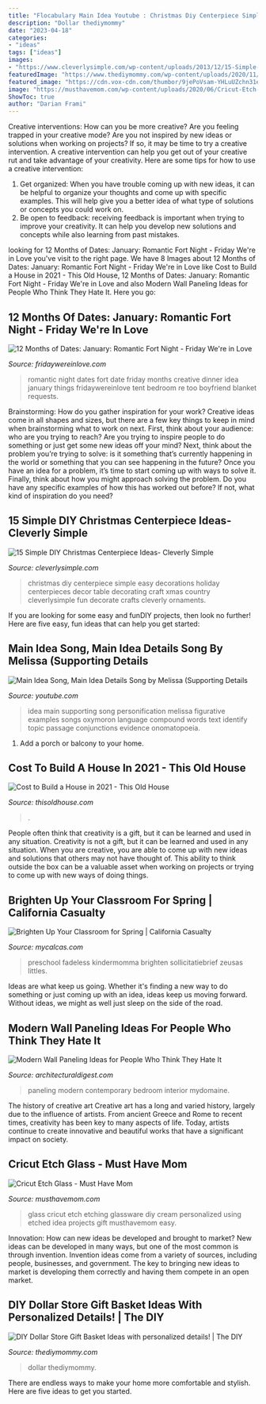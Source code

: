 ```yaml
---
title: "Flocabulary Main Idea Youtube : Christmas Diy Centerpiece Simple Easy Decorations Holiday Centerpieces Decor Table Decorating Craft Xmas Country Cleverlysimple Fun Decorate Crafts Cleverly Ornaments"
description: "Dollar thediymommy"
date: "2023-04-18"
categories:
- "ideas"
tags: ["ideas"]
images:
- "https://www.cleverlysimple.com/wp-content/uploads/2013/12/15-Simple-DIY-Christmas-Centerpiece-IDeas.jpg"
featuredImage: "https://www.thediymommy.com/wp-content/uploads/2020/11/Dollar-Store-Christmas-Gift-Baskets-PIN-768x1131.jpg"
featured_image: "https://cdn.vox-cdn.com/thumbor/9jePoVsam-YHLuUZchn31egTvIY=/0x221:3088x1838/fit-in/1200x630/cdn.vox-cdn.com/uploads/chorus_asset/file/22134743/AdobeStock_209798677.0.jpg"
image: "https://musthavemom.com/wp-content/uploads/2020/06/Cricut-Etch-Glass-367x550.jpg"
ShowToc: true
author: "Darian Frami"
---
```



Creative interventions: How can you be more creative?
Are you feeling trapped in your creative mode? Are you not inspired by new ideas or solutions when working on projects? If so, it may be time to try a creative intervention. A creative intervention can help you get out of your creative rut and take advantage of your creativity. Here are some tips for how to use a creative intervention: 
1. Get organized: When you have trouble coming up with new ideas, it can be helpful to organize your thoughts and come up with specific examples. This will help give you a better idea of what type of solutions or concepts you could work on. 
2. Be open to feedback: receiving feedback is important when trying to improve your creativity. It can help you develop new solutions and concepts while also learning from past mistakes. 

	

		
looking for 12 Months of Dates: January: Romantic Fort Night - Friday We&#039;re in Love you've visit to the right page. We have 8 Images about 12 Months of Dates: January: Romantic Fort Night - Friday We&#039;re in Love like Cost to Build a House in 2021 - This Old House, 12 Months of Dates: January: Romantic Fort Night - Friday We&#039;re in Love and also Modern Wall Paneling Ideas for People Who Think They Hate It. Here you go:
		
    
## 12 Months Of Dates: January: Romantic Fort Night - Friday We&#039;re In Love

<img loading=lazy src="https://fridaywereinlove.com/wp-content/uploads/2014/01/6abaa-titlededitedimg_5826.jpg" onerror="this.onerror=null;this.src='https://tse3.mm.bing.net/th?id=OIP.-k3e_d1eD4g2baIDN6gRVgHaLH&amp;pid=15.1';" alt="12 Months of Dates: January: Romantic Fort Night - Friday We&#039;re in Love">

_Source: fridaywereinlove.com_

>romantic night dates fort date friday months creative dinner idea january things fridaywereinlove tent bedroom re too boyfriend blanket requests. 

	

Brainstorming: How do you gather inspiration for your work?
Creative ideas come in all shapes and sizes, but there are a few key things to keep in mind when brainstorming what to work on next. First, think about your audience: who are you trying to reach? Are you trying to inspire people to do something or just get some new ideas off your mind? Next, think about the problem you’re trying to solve: is it something that’s currently happening in the world or something that you can see happening in the future? Once you have an idea for a problem, it’s time to start coming up with ways to solve it. Finally, think about how you might approach solving the problem. Do you have any specific examples of how this has worked out before? If not, what kind of inspiration do you need?

    
## 15 Simple DIY Christmas Centerpiece Ideas- Cleverly Simple

<img loading=lazy src="https://www.cleverlysimple.com/wp-content/uploads/2013/12/15-Simple-DIY-Christmas-Centerpiece-IDeas.jpg" onerror="this.onerror=null;this.src='https://tse3.mm.bing.net/th?id=OIP.QygMN5oG2qnr2GP3esCZpwHaJX&amp;pid=15.1';" alt="15 Simple DIY Christmas Centerpiece Ideas- Cleverly Simple">

_Source: cleverlysimple.com_

>christmas diy centerpiece simple easy decorations holiday centerpieces decor table decorating craft xmas country cleverlysimple fun decorate crafts cleverly ornaments. 

	

If you are looking for some easy and funDIY projects, then look no further! Here are five easy, fun ideas that can help you get started: 

    
## Main Idea Song, Main Idea Details Song By Melissa (Supporting Details

<img loading=lazy src="https://i.ytimg.com/vi/AYIK9rR9QmU/hqdefault.jpg" onerror="this.onerror=null;this.src='https://tse1.mm.bing.net/th?id=OIP.nlEyzu44EHq51qbjE803lwHaFj&amp;pid=15.1';" alt="Main Idea Song, Main Idea Details Song by Melissa (Supporting Details">

_Source: youtube.com_

>idea main supporting song personification melissa figurative examples songs oxymoron language compound words text identify topic passage conjunctions evidence onomatopoeia. 

	

1. Add a porch or balcony to your home.

    
## Cost To Build A House In 2021 - This Old House

<img loading=lazy src="https://cdn.vox-cdn.com/thumbor/9jePoVsam-YHLuUZchn31egTvIY=/0x221:3088x1838/fit-in/1200x630/cdn.vox-cdn.com/uploads/chorus_asset/file/22134743/AdobeStock_209798677.0.jpg" onerror="this.onerror=null;this.src='https://tse2.mm.bing.net/th?id=OIP.UvtcbXcjH_YO_1AJk2HYBgHaD4&amp;pid=15.1';" alt="Cost to Build a House in 2021 - This Old House">

_Source: thisoldhouse.com_

>. 

	

People often think that creativity is a gift, but it can be learned and used in any situation.
Creativity is not a gift, but it can be learned and used in any situation. When you are creative, you are able to come up with new ideas and solutions that others may not have thought of. This ability to think outside the box can be a valuable asset when working on projects or trying to come up with new ways of doing things.

    
## Brighten Up Your Classroom For Spring | California Casualty

<img loading=lazy src="https://3c534w2w7sa3ma8ved14ax12-wpengine.netdna-ssl.com/wp-content/uploads/2020/02/75c1126d39c7b2d590b8664d0337197c.jpg" onerror="this.onerror=null;this.src='https://tse4.mm.bing.net/th?id=OIP.WSon-uqarbGkrUXx5evZ5wHaLG&amp;pid=15.1';" alt="Brighten Up Your Classroom for Spring | California Casualty">

_Source: mycalcas.com_

>preschool fadeless kindermomma brighten sollicitatiebrief zeusas littles. 

	

Ideas are what keep us going. Whether it's finding a new way to do something or just coming up with an idea, ideas keep us moving forward. Without ideas, we might as well just sleep on the side of the road.

    
## Modern Wall Paneling Ideas For People Who Think They Hate It

<img loading=lazy src="https://media.architecturaldigest.com/photos/59f0c83c61c6482fab68ed7a/16:9/w_1280,c_limit/arrcc-wall-paneling.jpg?mbid=social_retweet" onerror="this.onerror=null;this.src='https://tse4.mm.bing.net/th?id=OIP.01w9pNaQAX-_KQAXmCFwSwHaEK&amp;pid=15.1';" alt="Modern Wall Paneling Ideas for People Who Think They Hate It">

_Source: architecturaldigest.com_

>paneling modern contemporary bedroom interior mydomaine. 

	

The history of creative art
Creative art has a long and varied history, largely due to the influence of artists. From ancient Greece and Rome to recent times, creativity has been key to many aspects of life. Today, artists continue to create innovative and beautiful works that have a significant impact on society.

    
## Cricut Etch Glass - Must Have Mom

<img loading=lazy src="https://musthavemom.com/wp-content/uploads/2020/06/Cricut-Etch-Glass-367x550.jpg" onerror="this.onerror=null;this.src='https://tse1.mm.bing.net/th?id=OIP.Ywml5g9sG26XOs84Y9HE7gAAAA&amp;pid=15.1';" alt="Cricut Etch Glass - Must Have Mom">

_Source: musthavemom.com_

>glass cricut etch etching glassware diy cream personalized using etched idea projects gift musthavemom easy. 

	

Innovation: How can new ideas be developed and brought to market?
New ideas can be developed in many ways, but one of the most common is through invention. Invention ideas come from a variety of sources, including people, businesses, and government. The key to bringing new ideas to market is developing them correctly and having them compete in an open market.

    
## DIY Dollar Store Gift Basket Ideas With Personalized Details! | The DIY

<img loading=lazy src="https://www.thediymommy.com/wp-content/uploads/2020/11/Dollar-Store-Christmas-Gift-Baskets-PIN-768x1131.jpg" onerror="this.onerror=null;this.src='https://tse1.mm.bing.net/th?id=OIP.tdgkPpmzbjE_Ufnj_zSjkQHaK6&amp;pid=15.1';" alt="DIY Dollar Store Gift Basket Ideas with personalized details! | The DIY">

_Source: thediymommy.com_

>dollar thediymommy. 

	

There are endless ways to make your home more comfortable and stylish. Here are five ideas to get you started.

